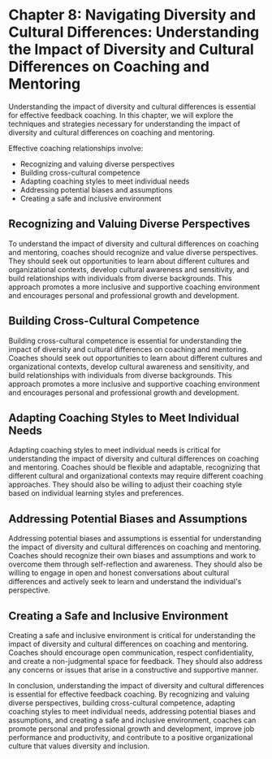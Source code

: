 Chapter 8: Navigating Diversity and Cultural Differences: Understanding the Impact of Diversity and Cultural Differences on Coaching and Mentoring
==================================================================================================================================================

Understanding the impact of diversity and cultural differences is essential for effective feedback coaching. In this chapter, we will explore the techniques and strategies necessary for understanding the impact of diversity and cultural differences on coaching and mentoring.

Effective coaching relationships involve:

* Recognizing and valuing diverse perspectives
* Building cross-cultural competence
* Adapting coaching styles to meet individual needs
* Addressing potential biases and assumptions
* Creating a safe and inclusive environment

Recognizing and Valuing Diverse Perspectives
--------------------------------------------

To understand the impact of diversity and cultural differences on coaching and mentoring, coaches should recognize and value diverse perspectives. They should seek out opportunities to learn about different cultures and organizational contexts, develop cultural awareness and sensitivity, and build relationships with individuals from diverse backgrounds. This approach promotes a more inclusive and supportive coaching environment and encourages personal and professional growth and development.

Building Cross-Cultural Competence
----------------------------------

Building cross-cultural competence is essential for understanding the impact of diversity and cultural differences on coaching and mentoring. Coaches should seek out opportunities to learn about different cultures and organizational contexts, develop cultural awareness and sensitivity, and build relationships with individuals from diverse backgrounds. This approach promotes a more inclusive and supportive coaching environment and encourages personal and professional growth and development.

Adapting Coaching Styles to Meet Individual Needs
-------------------------------------------------

Adapting coaching styles to meet individual needs is critical for understanding the impact of diversity and cultural differences on coaching and mentoring. Coaches should be flexible and adaptable, recognizing that different cultural and organizational contexts may require different coaching approaches. They should also be willing to adjust their coaching style based on individual learning styles and preferences.

Addressing Potential Biases and Assumptions
-------------------------------------------

Addressing potential biases and assumptions is essential for understanding the impact of diversity and cultural differences on coaching and mentoring. Coaches should recognize their own biases and assumptions and work to overcome them through self-reflection and awareness. They should also be willing to engage in open and honest conversations about cultural differences and actively seek to learn and understand the individual's perspective.

Creating a Safe and Inclusive Environment
-----------------------------------------

Creating a safe and inclusive environment is critical for understanding the impact of diversity and cultural differences on coaching and mentoring. Coaches should encourage open communication, respect confidentiality, and create a non-judgmental space for feedback. They should also address any concerns or issues that arise in a constructive and supportive manner.

In conclusion, understanding the impact of diversity and cultural differences is essential for effective feedback coaching. By recognizing and valuing diverse perspectives, building cross-cultural competence, adapting coaching styles to meet individual needs, addressing potential biases and assumptions, and creating a safe and inclusive environment, coaches can promote personal and professional growth and development, improve job performance and productivity, and contribute to a positive organizational culture that values diversity and inclusion.
